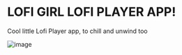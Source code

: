 # LOFI GIRL LOFI PLAYER APP!

Cool little Lofi Player app, to chill and unwind too

![image](https://github.com/ShivgunGaming/lofi-girl/assets/102505925/17424b55-1c1d-4fbe-a059-076fb45a15a4)
